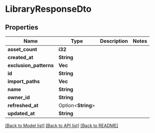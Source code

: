 # LibraryResponseDto

## Properties

Name | Type | Description | Notes
------------ | ------------- | ------------- | -------------
**asset_count** | **i32** |  | 
**created_at** | **String** |  | 
**exclusion_patterns** | **Vec<String>** |  | 
**id** | **String** |  | 
**import_paths** | **Vec<String>** |  | 
**name** | **String** |  | 
**owner_id** | **String** |  | 
**refreshed_at** | Option<**String**> |  | 
**updated_at** | **String** |  | 

[[Back to Model list]](../README.md#documentation-for-models) [[Back to API list]](../README.md#documentation-for-api-endpoints) [[Back to README]](../README.md)


